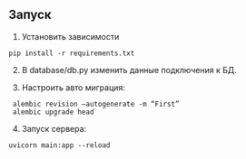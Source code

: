 ## Запуск
1. Установить зависимости 

```
pip install -r requirements.txt
```

2. В database/db.py изменить данные подключения к БД.

3. Настроить авто миграция:

```
 alembic revision —autogenerate -m “First”
 alembic upgrade head
```

4. Запуск сервера:

```
uvicorn main:app --reload 
```
